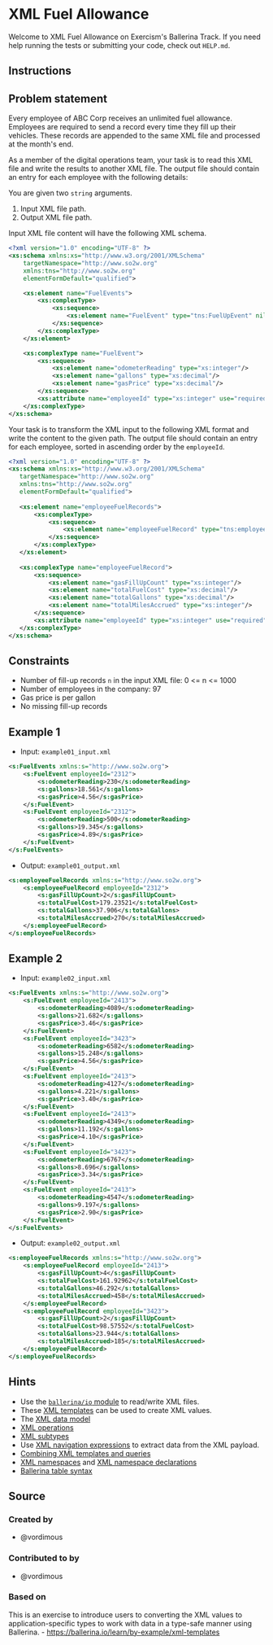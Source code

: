 # XML Fuel Allowance

Welcome to XML Fuel Allowance on Exercism's Ballerina Track.
If you need help running the tests or submitting your code, check out `HELP.md`.

## Instructions

## Problem statement

Every employee of ABC Corp receives an unlimited fuel allowance. Employees are required to send a record every time they fill up their vehicles. These records are appended to the same XML file and processed at the month's end.

As a member of the digital operations team, your task is to read this XML file and write the results to another XML file. The output file should contain an entry for each employee with the following details:

You are given two `string` arguments.

1. Input XML file path.
1. Output XML file path.

Input XML file content will have the following XML schema.

```xml
<?xml version="1.0" encoding="UTF-8" ?>
<xs:schema xmlns:xs="http://www.w3.org/2001/XMLSchema" 
    targetNamespace="http://www.so2w.org" 
    xmlns:tns="http://www.so2w.org" 
    elementFormDefault="qualified">

    <xs:element name="FuelEvents">
        <xs:complexType>
            <xs:sequence>
                <xs:element name="FuelEvent" type="tns:FuelUpEvent" nillable="true" minOccurs="0" maxOccurs="1000"/>
            </xs:sequence>
        </xs:complexType>
    </xs:element>

    <xs:complexType name="FuelEvent">
        <xs:sequence>
            <xs:element name="odometerReading" type="xs:integer"/>
            <xs:element name="gallons" type="xs:decimal"/>
            <xs:element name="gasPrice" type="xs:decimal"/>
        </xs:sequence>
        <xs:attribute name="employeeId" type="xs:integer" use="required"/>
    </xs:complexType>
</xs:schema>
```

Your task is to transform the XML input to the following XML format and write the content to the given path. The output file should contain an entry for each employee, sorted in ascending order by the `employeeId`.

```xml
<?xml version="1.0" encoding="UTF-8" ?>
<xs:schema xmlns:xs="http://www.w3.org/2001/XMLSchema"
   targetNamespace="http://www.so2w.org"
   xmlns:tns="http://www.so2w.org"
   elementFormDefault="qualified">
 
   <xs:element name="employeeFuelRecords">
       <xs:complexType>
           <xs:sequence>
               <xs:element name="employeeFuelRecord" type="tns:employeeFuelRecord" nillable="true" minOccurs="0" maxOccurs="97"/>
           </xs:sequence>
       </xs:complexType>
   </xs:element>
 
   <xs:complexType name="employeeFuelRecord">
       <xs:sequence>
           <xs:element name="gasFillUpCount" type="xs:integer"/>
           <xs:element name="totalFuelCost" type="xs:decimal"/>
           <xs:element name="totalGallons" type="xs:decimal"/>
           <xs:element name="totalMilesAccrued" type="xs:integer"/>
       </xs:sequence>
       <xs:attribute name="employeeId" type="xs:integer" use="required"/>
   </xs:complexType>
</xs:schema>
```

## Constraints

- Number of fill-up records `n` in the input XML file:  0 <= n <= 1000
- Number of employees in the company: 97
- Gas price is per gallon
- No missing fill-up records

## Example 1

- Input: `example01_input.xml`

```xml
<s:FuelEvents xmlns:s="http://www.so2w.org">
    <s:FuelEvent employeeId="2312">
        <s:odometerReading>230</s:odometerReading>
        <s:gallons>18.561</s:gallons>
        <s:gasPrice>4.56</s:gasPrice>
    </s:FuelEvent>
    <s:FuelEvent employeeId="2312">
        <s:odometerReading>500</s:odometerReading>
        <s:gallons>19.345</s:gallons>
        <s:gasPrice>4.89</s:gasPrice>
    </s:FuelEvent>
</s:FuelEvents>
```

- Output: `example01_output.xml`

```xml
<s:employeeFuelRecords xmlns:s="http://www.so2w.org">
    <s:employeeFuelRecord employeeId="2312">
        <s:gasFillUpCount>2</s:gasFillUpCount>
        <s:totalFuelCost>179.23521</s:totalFuelCost>
        <s:totalGallons>37.906</s:totalGallons>
        <s:totalMilesAccrued>270</s:totalMilesAccrued>
    </s:employeeFuelRecord>
</s:employeeFuelRecords>
```

## Example 2

- Input: `example02_input.xml`

```xml
<s:FuelEvents xmlns:s="http://www.so2w.org">
    <s:FuelEvent employeeId="2413">
        <s:odometerReading>4089</s:odometerReading>
        <s:gallons>21.682</s:gallons>
        <s:gasPrice>3.46</s:gasPrice>
    </s:FuelEvent>
    <s:FuelEvent employeeId="3423">
        <s:odometerReading>6582</s:odometerReading>
        <s:gallons>15.248</s:gallons>
        <s:gasPrice>4.56</s:gasPrice>
    </s:FuelEvent>
    <s:FuelEvent employeeId="2413">
        <s:odometerReading>4127</s:odometerReading>
        <s:gallons>4.221</s:gallons>
        <s:gasPrice>3.40</s:gasPrice>
    </s:FuelEvent>
    <s:FuelEvent employeeId="2413">
        <s:odometerReading>4349</s:odometerReading>
        <s:gallons>11.192</s:gallons>
        <s:gasPrice>4.10</s:gasPrice>
    </s:FuelEvent>
    <s:FuelEvent employeeId="3423">
        <s:odometerReading>6767</s:odometerReading>
        <s:gallons>8.696</s:gallons>
        <s:gasPrice>3.34</s:gasPrice>
    </s:FuelEvent>
    <s:FuelEvent employeeId="2413">
        <s:odometerReading>4547</s:odometerReading>
        <s:gallons>9.197</s:gallons>
        <s:gasPrice>2.90</s:gasPrice>
    </s:FuelEvent>
</s:FuelEvents>
```

- Output: `example02_output.xml`

```xml
<s:employeeFuelRecords xmlns:s="http://www.so2w.org">
    <s:employeeFuelRecord employeeId="2413">
        <s:gasFillUpCount>4</s:gasFillUpCount>
        <s:totalFuelCost>161.92962</s:totalFuelCost>
        <s:totalGallons>46.292</s:totalGallons>
        <s:totalMilesAccrued>458</s:totalMilesAccrued>
    </s:employeeFuelRecord>
    <s:employeeFuelRecord employeeId="3423">
        <s:gasFillUpCount>2</s:gasFillUpCount>
        <s:totalFuelCost>98.57552</s:totalFuelCost>
        <s:totalGallons>23.944</s:totalGallons>
        <s:totalMilesAccrued>185</s:totalMilesAccrued>
    </s:employeeFuelRecord>
</s:employeeFuelRecords>
```

## Hints

- Use the [`ballerina/io` module](https://lib.ballerina.io/ballerina/io/latest) to read/write XML files.
- These [XML templates](https://ballerina.io/learn/by-example/xml-templates) can be used to create XML values.
- The [XML data model](https://ballerina.io/learn/by-example/xml-data-model)
- [XML operations](https://ballerina.io/learn/by-example/xml-operations)
- [XML subtypes](https://ballerina.io/learn/by-example/xml-subtyping)
- Use [XML navigation expressions](https://ballerina.io/learn/by-example/xml-navigation) to extract data from the XML payload.
- [Combining XML templates and queries](https://ballerina.io/learn/by-example/xml-templates-and-query)
- [XML namespaces](https://ballerina.io/learn/by-example/xml-namespaces) and [XML namespace declarations](https://ballerina.io/learn/by-example/xmlns-declarations)
- [Ballerina table syntax](https://ballerina.io/learn/by-example/table-syntax)

## Source

### Created by

- @vordimous

### Contributed to by

- @vordimous

### Based on

This is an exercise to introduce users to converting the XML values to application-specific types to work with data in a type-safe manner using Ballerina. - https://ballerina.io/learn/by-example/xml-templates